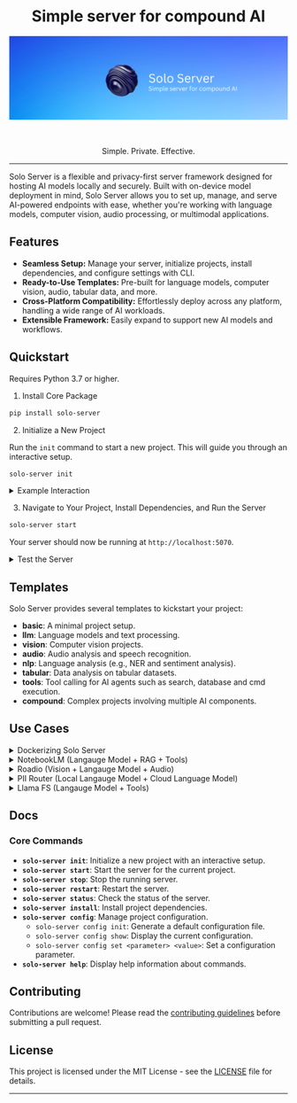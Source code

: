 <div align='center'>

# Simple server for compound AI    

<img alt="Lightning" src="assets/SoloServerBanner.png" width="800px" style="max-width: 100%;">

&nbsp;

Simple. Private. Effective.    
</div>

----

Solo Server is a flexible and privacy-first server framework designed for hosting AI models locally and securely. Built with on-device model deployment in mind, Solo Server allows you to set up, manage, and serve AI-powered endpoints with ease, whether you're working with language models, computer vision, audio processing, or multimodal applications.

## Features

- **Seamless Setup:** Manage your server, initialize projects, install dependencies, and configure settings with CLI.
- **Ready-to-Use Templates:** Pre-built for language models, computer vision, audio, tabular data, and more.
- **Cross-Platform Compatibility:** Effortlessly deploy across any platform, handling a wide range of AI workloads.
- **Extensible Framework:** Easily expand to support new AI models and workflows.

## Quickstart

Requires Python 3.7 or higher.

1. Install Core Package

```bash
pip install solo-server
```

2. Initialize a New Project

Run the `init` command to start a new project. This will guide you through an interactive setup.

```bash
solo-server init
```


<details>
  <summary>Example Interaction</summary>

```bash
Welcome to Solo Server Project Initialization!
----------------------------------------------
Enter your project name [my_project]: solo_project
Choose a project template [basic]: llm
Project 'solo_project' initialized successfully!
```
</details>




3. Navigate to Your Project, Install Dependencies, and Run the Server


```bash
solo-server start
```


Your server should now be running at `http://localhost:5070`.

<details>
  <summary>Test the Server</summary>

Send a POST request to the server or use client.py to test:

   ```bash
   curl -X POST -H "Content-Type: application/json" \
        -d '{"prompt": "Hello, world!"}' \
        http://localhost:5070
   ```
</details>


## Templates

Solo Server provides several templates to kickstart your project:

- **basic**: A minimal project setup.
- **llm**: Language models and text processing.
- **vision**: Computer vision projects.
- **audio**: Audio analysis and speech recognition.
- **nlp**: Language analysis (e.g., NER and sentiment analysis).
- **tabular**: Data analysis on tabular datasets.
- **tools**: Tool calling for AI agents such as search, database and cmd execution.
- **compound**: Complex projects involving multiple AI components.

## Use Cases

<details>
  <summary> Dockerizing Solo Server</summary>

1. **Create a Dockerfile**

   ```dockerfile
   # Dockerfile

   FROM python:3.9-slim

   WORKDIR /app

   COPY requirements.txt .

   RUN pip install --no-cache-dir -r requirements.txt

   COPY . .

   EXPOSE 8000

   CMD ["solo-server", "start"]
   ```

2. **Build the Docker Image**

   ```bash
   docker build -t my-ai-server .
   ```

3. **Run the Docker Container**

   ```bash
   docker run -p 5070:5070 my-ai-server
   ```
</details>


<details>
  <summary> NotebookLM (Langauge Model + RAG + Tools)</summary>
  Coming Soon
</details>

<details>
  <summary> Roadio (Vision + Langauge Model + Audio)</summary>
  Coming Soon
</details>

<details>
  <summary> PII Router (Local Langauge Model + Cloud Language Model)</summary>
  Coming Soon
</details>

<details>
  <summary> Llama FS (Langauge Model + Tools)</summary>
   Coming Soon
</details>



## Docs

### Core Commands

- **`solo-server init`**: Initialize a new project with an interactive setup.
- **`solo-server start`**: Start the server for the current project.
- **`solo-server stop`**: Stop the running server.
- **`solo-server restart`**: Restart the server.
- **`solo-server status`**: Check the status of the server.
- **`solo-server install`**: Install project dependencies.
- **`solo-server config`**: Manage project configuration.
  - `solo-server config init`: Generate a default configuration file.
  - `solo-server config show`: Display the current configuration.
  - `solo-server config set <parameter> <value>`: Set a configuration parameter.
- **`solo-server help`**: Display help information about commands.


## Contributing

Contributions are welcome! Please read the [contributing guidelines](CONTRIBUTING.md) before submitting a pull request.

## License

This project is licensed under the MIT License - see the [LICENSE](LICENSE) file for details.

---
